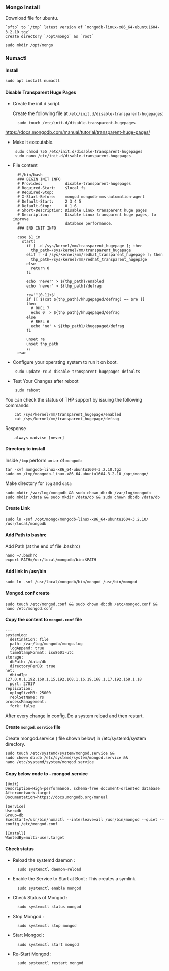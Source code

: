 ### Mongo Install

Download file for ubuntu. 
 
    `sftp` to `/tmp` latest version of `mongodb-linux-x86_64-ubuntu1604-3.2.10.tgz`
    Create directory `/opt/mongo` as `root` 
    
    sudo mkdir /opt/mongo
    
### Numactl

#### Install
        
    sudo apt install numactl
    
#### Disable Transparent Huge Pages        
    
- Create the init.d script.

    Create the following file at `/etc/init.d/disable-transparent-hugepages`:
    
    
        sudo touch /etc/init.d/disable-transparent-hugepages
    
https://docs.mongodb.com/manual/tutorial/transparent-huge-pages/    

-  Make it executable.
 
        sudo chmod 755 /etc/init.d/disable-transparent-hugepages
        sudo nano /etc/init.d/disable-transparent-hugepages 
        
- File content 
        
        #!/bin/bash
        ### BEGIN INIT INFO
        # Provides:          disable-transparent-hugepages
        # Required-Start:    $local_fs
        # Required-Stop:
        # X-Start-Before:    mongod mongodb-mms-automation-agent
        # Default-Start:     2 3 4 5
        # Default-Stop:      0 1 6
        # Short-Description: Disable Linux transparent huge pages
        # Description:       Disable Linux transparent huge pages, to improve
        #                    database performance.
        ### END INIT INFO
        
        case $1 in
          start)
            if [ -d /sys/kernel/mm/transparent_hugepage ]; then
              thp_path=/sys/kernel/mm/transparent_hugepage
            elif [ -d /sys/kernel/mm/redhat_transparent_hugepage ]; then
              thp_path=/sys/kernel/mm/redhat_transparent_hugepage
            else
              return 0
            fi
        
            echo 'never' > ${thp_path}/enabled
            echo 'never' > ${thp_path}/defrag
        
            re='^[0-1]+$'
            if [[ $(cat ${thp_path}/khugepaged/defrag) =~ $re ]]
            then
              # RHEL 7
              echo 0  > ${thp_path}/khugepaged/defrag
            else
              # RHEL 6
              echo 'no' > ${thp_path}/khugepaged/defrag
            fi
        
            unset re
            unset thp_path
            ;;
        esac
        
-  Configure your operating system to run it on boot.
       
        sudo update-rc.d disable-transparent-hugepages defaults
       
-  Test Your Changes after reboot

        sudo reboot

You can check the status of THP support by issuing the following commands:
  
        cat /sys/kernel/mm/transparent_hugepage/enabled
        cat /sys/kernel/mm/transparent_hugepage/defrag  
         
Response 
         
        always madvise [never]         
    
#### Directory to install    
Inside `/tmp` perform `untar` of `mongodb`

    tar -xvf mongodb-linux-x86_64-ubuntu1604-3.2.10.tgz
    sudo mv /tmp/mongodb-linux-x86_64-ubuntu1604-3.2.10 /opt/mongo/
    
Make directory for `log` and `data`    
    
    sudo mkdir /var/log/mongodb && sudo chown db:db /var/log/mongodb
    sudo mkdir /data && sudo mkdir /data/db && sudo chown db:db /data/db
    
#### Create Link    

    sudo ln -snf /opt/mongo/mongodb-linux-x86_64-ubuntu1604-3.2.10/ /usr/local/mongodb
    
#### Add Path to bashrc
    
Add Path (at the end of file .bashrc)  

    nano ~/.bashrc
    export PATH=/usr/local/mongodb/bin:$PATH
    
#### Add link in /usr/bin
    
    sudo ln -snf /usr/local/mongodb/bin/mongod /usr/bin/mongod
   
#### Mongod.conf create

    sudo touch /etc/mongod.conf && sudo chown db:db /etc/mongod.conf && nano /etc/mongod.conf

#### Copy the content to `mongod.conf` file

    ---
    systemLog:
      destination: file
      path: /var/log/mongodb/mongo.log
      logAppend: true
      timeStampFormat: iso8601-utc
    storage:
      dbPath: /data/db
      directoryPerDB: true
    net:
      #bindIp: 127.0.0.1,192.168.1.15,192.168.1.16,19.168.1.17,192.168.1.18
      port: 27017
    replication:
      oplogSizeMB: 25000
      replSetName: rs
    processManagement:
      fork: false
      
After every change in config. Do a system reload and then restart.      
      
#### Create `mongod.service` file
      
Create mongod.service ( file shown below) in /etc/systemd/system  directory.
    
    sudo touch /etc/systemd/system/mongod.service && 
    sudo chown db:db /etc/systemd/system/mongod.service && 
    nano /etc/systemd/system/mongod.service
    
#### Copy below code to - mongod.service

    [Unit]
    Description=High-performance, schema-free document-oriented database
    After=network.target
    Documentation=https://docs.mongodb.org/manual
    
    [Service]
    User=db
    Group=db
    ExecStart=/usr/bin/numactl --interleave=all /usr/bin/mongod --quiet --config /etc/mongod.conf
    
    [Install]
    WantedBy=multi-user.target
    
#### Check status 
- Reload the systemd daemon :

        sudo systemctl daemon-reload
- Enable the Service to Start at Boot : This creates a symlink

        sudo systemctl enable mongod 
- Check Status of Mongod :

        sudo systemctl status mongod
- Stop Mongod :

        sudo systemctl stop mongod
- Start Mongod :

        sudo systemctl start mongod    
- Re-Start Mongod :

        sudo systemctl restart mongod       
    